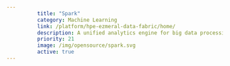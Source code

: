 ```yaml
---
          title: "Spark"
          category: Machine Learning
          link: /platform/hpe-ezmeral-data-fabric/home/
          description: A unified analytics engine for big data processing, with built-in modules for streaming, SQL, machine learning and graph processing.
          priority: 21
          image: /img/opensource/spark.svg
          active: true
---
```

          